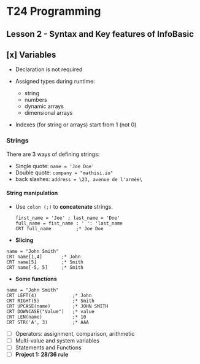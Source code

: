 # T24 Programming

## Lesson 2 - Syntax and Key features of InfoBasic

## [x] Variables

- Declaration is not required
- Assigned types during runtime:

  - string
  - numbers
  - dynamic arrays
  - dimensional arrays

- Indexes (for string or arrays) start from 1 (not 0)

### Strings

There are 3 ways of defining strings:

- Single quote: `name = 'Joe Doe'`
- Double quote: `company = "mathisi.io"`
- back slashes: `address = \23, avenue de l'armée\`

#### String manipulation

- Use `colon (;)` to **concatenate** strings.

  ```basic
  first_name = 'Joe' ; last_name = 'Doe'
  full_name = fist_name : ' ': 'last_name
  CRT full_name         ;* Joe Doe
  ```

- **Slicing**

```basic
name = "John Smith"
CRT name[1,4]       ;* John
CRT name[5]         ;* Smith
CRT name[-5, 5]     ;* Smith
```

- **Some functions**

```basic
name = "John Smith"
CRT LEFT(4)             ;* John
CRT RIGHT(5)            ;* Smith
CRT UPCASE(name)        ;* JOHN SMITH
CRT DOWNCASE("Value")   ;* value
CRT LEN(name)           ;* 10
CRT STR('A', 3)         ;* AAA
```

- [ ] Operators: assignment, comparison, arithmetic
- [ ] Multi-value and system variables
- [ ] Statements and Functions
- [ ] **Project 1: 28/36 rule**
